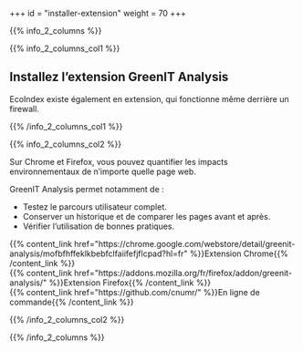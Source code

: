+++
id = "installer-extension"
weight = 70
+++

{{% info_2_columns %}}

{{% info_2_columns_col1 %}}

## Installez l’extension GreenIT Analysis

EcoIndex existe également en extension, qui fonctionne même derrière un firewall.

{{% /info_2_columns_col1 %}}

{{% info_2_columns_col2 %}}

Sur Chrome et Firefox, vous pouvez quantifier les impacts environnementaux de n’importe quelle page web.

GreenIT Analysis permet notamment de :

- Testez le parcours utilisateur complet.
- Conserver un historique et de comparer les pages avant et après.
- Vérifier l’utilisation de bonnes pratiques.

<p>
{{% content_link href="https://chrome.google.com/webstore/detail/greenit-analysis/mofbfhffeklkbebfclfaiifefjflcpad?hl=fr" %}}Extension Chrome{{% /content_link %}}
<br>
{{% content_link href="https://addons.mozilla.org/fr/firefox/addon/greenit-analysis/" %}}Extension Firefox{{% /content_link %}}
<br>
{{% content_link href="https://github.com/cnumr/" %}}En ligne de commande{{% /content_link %}}
</p>

{{% /info_2_columns_col2 %}}

{{% /info_2_columns %}}
